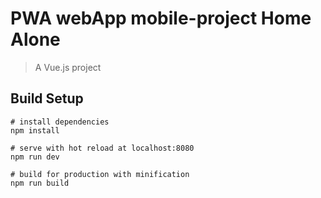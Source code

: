 # PWA webApp mobile-project Home Alone

> A Vue.js project

## Build Setup

``` bashCancel changes
# install dependencies
npm install

# serve with hot reload at localhost:8080
npm run dev

# build for production with minification
npm run build

